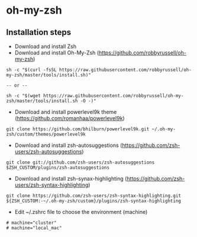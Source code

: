 # oh-my-zsh

## Installation steps

* Download and install Zsh
* Download and install Oh-My-Zsh (https://github.com/robbyrussell/oh-my-zsh)

```
sh -c "$(curl -fsSL https://raw.githubusercontent.com/robbyrussell/oh-my-zsh/master/tools/install.sh)"

-- or --

sh -c "$(wget https://raw.githubusercontent.com/robbyrussell/oh-my-zsh/master/tools/install.sh -O -)"
```

* Download and install powerlevel9k theme (https://github.com/romanhaa/powerlevel9k)

```
git clone https://github.com/bhilburn/powerlevel9k.git ~/.oh-my-zsh/custom/themes/powerlevel9k
```

* Download and install zsh-autosuggestions (https://github.com/zsh-users/zsh-autosuggestions)

```
git clone git://github.com/zsh-users/zsh-autosuggestions $ZSH_CUSTOM/plugins/zsh-autosuggestions
```

* Download and install zsh-synax-highlighting (https://github.com/zsh-users/zsh-syntax-highlighting)

```
git clone https://github.com/zsh-users/zsh-syntax-highlighting.git ${ZSH_CUSTOM:-~/.oh-my-zsh/custom}/plugins/zsh-syntax-highlighting
```

* Edit ~/.zshrc file to choose the environment (machine)

```
# machine="cluster"
# machine="local_mac"
```

